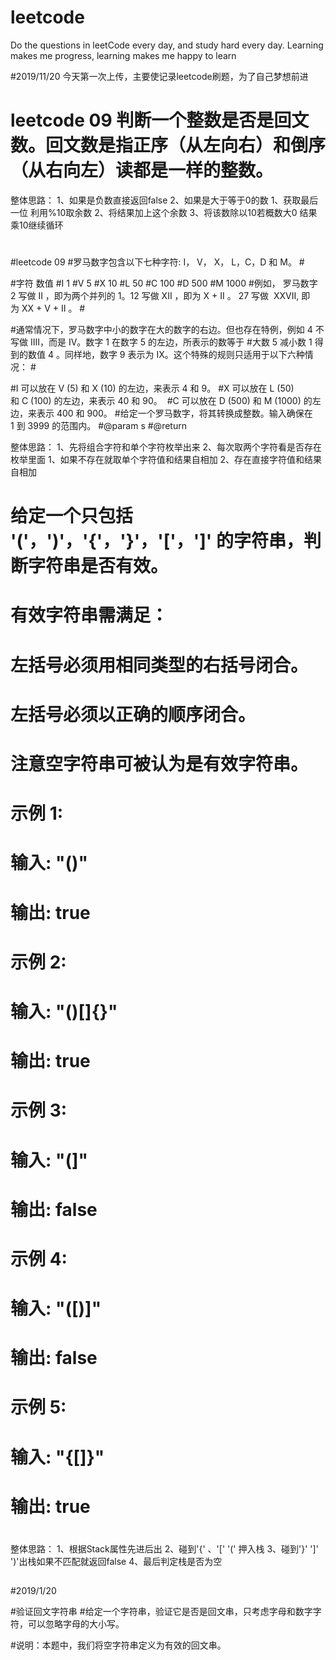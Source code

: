 # leetcode
Do the questions in leetCode every day, and study hard every day. Learning makes me progress, learning makes me happy to learn

#2019/11/20
    今天第一次上传，主要使记录leetcode刷题，为了自己梦想前进
# leetcode 09 判断一个整数是否是回文数。回文数是指正序（从左向右）和倒序（从右向左）读都是一样的整数。

整体思路：
1、如果是负数直接返回false
2、如果是大于等于0的数
    1、获取最后一位 利用%10取余数
    2、将结果加上这个余数
    3、将该数除以10若概数大0 结果乘10继续循环

#
#leetcode 09
#罗马数字包含以下七种字符: I， V， X， L，C，D 和 M。
#<p>
#字符          数值
#I             1
#V             5
#X             10
#L             50
#C             100
#D             500
#M             1000
#例如， 罗马数字 2 写做 II ，即为两个并列的 1。12 写做 XII ，即为 X + II 。 27 写做  XXVII, 即为 XX + V + II 。
#<p>
#通常情况下，罗马数字中小的数字在大的数字的右边。但也存在特例，例如 4 不写做 IIII，而是 IV。数字 1 在数字 5 的左边，所表示的数等于
#大数 5 减小数 1 得到的数值 4 。同样地，数字 9 表示为 IX。这个特殊的规则只适用于以下六种情况：
#<p>
#I 可以放在 V (5) 和 X (10) 的左边，来表示 4 和 9。
#X 可以放在 L (50) 和 C (100) 的左边，来表示 40 和 90。 
#C 可以放在 D (500) 和 M (1000) 的左边，来表示 400 和 900。
#给定一个罗马数字，将其转换成整数。输入确保在 1 到 3999 的范围内。
#@param s
#@return

整体思路：
1、先将组合字符和单个字符枚举出来
2、每次取两个字符看是否存在枚举里面
    1、如果不存在就取单个字符值和结果自相加
    2、存在直接字符值和结果自相加
       
#
# 给定一个只包括 '('，')'，'{'，'}'，'['，']' 的字符串，判断字符串是否有效。
# 有效字符串需满足：
# 左括号必须用相同类型的右括号闭合。
# 左括号必须以正确的顺序闭合。
# 注意空字符串可被认为是有效字符串。
# 示例 1:
# 输入: "()"
# 输出: true
# 示例 2:
# 输入: "()[]{}"
# 输出: true
# 示例 3:
# 输入: "(]"
# 输出: false
# 示例 4:
# 输入: "([)]"
# 输出: false
# 示例 5:
# 输入: "{[]}"
# 输出: true
#

整体思路：
1、根据Stack属性先进后出
2、碰到'{' 、'['  '(' 押入栈
3、碰到'}' ']' ')'出栈如果不匹配就返回false
4、最后判定栈是否为空

##
#2019/1/20


#验证回文字符串
#给定一个字符串，验证它是否是回文串，只考虑字母和数字字符，可以忽略字母的大小写。

#说明：本题中，我们将空字符串定义为有效的回文串。

